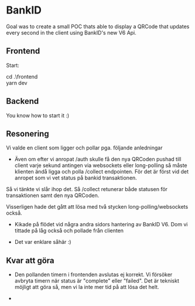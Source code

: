 # BankID

Goal was to create a small POC thats able to display a QRCode that updates every second in the client using BankID's new V6 Api.

## Frontend

Start:

cd .\frontend\
yarn dev

## Backend

You know how to start it :)

## Resonering

Vi valde en client som ligger och pollar pga. följande anledningar

- Även om efter vi anropat /auth skulle få den nya QRCoden pushad till client varje sekund antingen via websockets eller long-polling så
måste klienten ändå ligga och polla /collect endpointen. För det är först vid det anropet som vi vet status på bankid transaktionen.

Så vi tänkte vi slår ihop det. Så /collect retunerar både statusen för transaktionen samt den nya QRCoden.

Visserligen hade det gått att lösa med två stycken long-polling/websockets också. 

- Kikade på flödet vid några andra sidors hantering av BankID V6. Dom vi tittade på låg också och pollade från clienten

- Det var enklare såhär :) 

## Kvar att göra

- Den pollanden timern i frontenden avslutas ej korrekt. Vi försöker avbryta timern när status är "complete" eller "failed".
Det är tekniskt möjligt att göra så, men vi la inte mer tid på att lösa det helt.

-